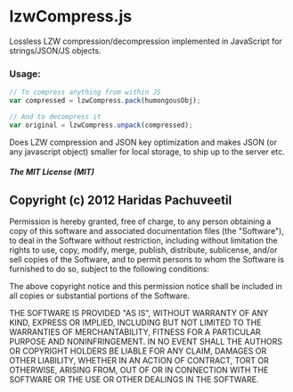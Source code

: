 lzwCompress.js
==============

Lossless LZW compression/decompression implemented in JavaScript for strings/JSON/JS objects. 

### Usage:

```javascript
// To compress anything from within JS
var compressed = lzwCompress.pack(humongousObj);

// And to decompress it
var original = lzwCompress.unpack(compressed);
```

Does LZW compression and JSON key optimization and makes JSON (or any javascript object) smaller for local storage, to ship up to the server etc.



##### The MIT License (MIT)

Copyright (c) 2012 Haridas Pachuveetil
--------------------------------------

Permission is hereby granted, free of charge, to any person obtaining a copy of this software and associated documentation files (the "Software"), to deal in the Software without restriction, including without limitation the rights to use, copy, modify, merge, publish, distribute, sublicense, and/or sell copies of the Software, and to permit persons to whom the Software is furnished to do so, subject to the following conditions:

The above copyright notice and this permission notice shall be included in all copies or substantial portions of the Software.

THE SOFTWARE IS PROVIDED "AS IS", WITHOUT WARRANTY OF ANY KIND, EXPRESS OR IMPLIED, INCLUDING BUT NOT LIMITED TO THE WARRANTIES OF MERCHANTABILITY, FITNESS FOR A PARTICULAR PURPOSE AND NONINFRINGEMENT. IN NO EVENT SHALL THE AUTHORS OR COPYRIGHT HOLDERS BE LIABLE FOR ANY CLAIM, DAMAGES OR OTHER LIABILITY, WHETHER IN AN ACTION OF CONTRACT, TORT OR OTHERWISE, ARISING FROM, OUT OF OR IN CONNECTION WITH THE SOFTWARE OR THE USE OR OTHER DEALINGS IN THE SOFTWARE.